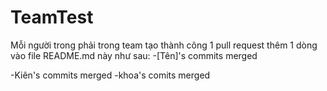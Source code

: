 # TeamTest
Mỗi người trong phải trong team tạo thành công 1 pull request thêm 1 dòng vào file README.md này như sau: -[Tên]'s commits merged

-Kiên's commits merged
-khoa's comits merged 
